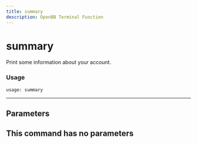 ```yaml
---
title: summary
description: OpenBB Terminal Function
---
```


# summary

Print some information about your account.
### Usage 
```python
usage: summary
```
---
## Parameters
This command has no parameters
---

